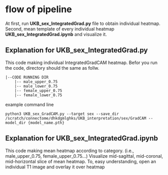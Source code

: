 # flow of pipeline 
At first, run **UKB_sex_IntegratedGrad.py** file to obtain individual heatmap. 
Second, mean template of every individual heatmap **UKB_sex_IntegratedGrad.ipynb** and visualize it. 

## Explanation for UKB_sex_IntegratedGrad.py
This code making individual IntegratedGradCAM heatmap. 
Befor you run the code, directory should the same as follw.  

```
|--CODE RUNNING DIR
    |-- male_upper_0.75
    |-- male_lower_0.75
    |-- female_upper_0.75
    |-- female_lower_0.75

```
  
example command line
```
python3 UKB_sex_GradCAM.py --target sex --save_dir /scratch/connectome/dhkdgmlghks/UKB_interpretation/sex/GradCAM --model_dir {model_name.pth}
```

## Explanation for UKB_sex_IntegratedGrad.ipynb
This code making mean heatmap according to category. (i.e., male_upper_0.75, female_upper_0.75...)
Visualize mid-sagittal, mid-coronal, mid-horizontal slice of mean heatmap. 
To, easy understanding, open an individual T1 image and overlay it over heatmap

